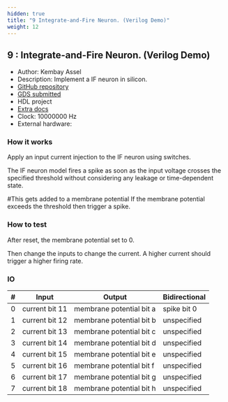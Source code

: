 ```yaml
---
hidden: true
title: "9 Integrate-and-Fire Neuron. (Verilog Demo)"
weight: 12
---
```


## 9 : Integrate-and-Fire Neuron. (Verilog Demo)

* Author: Kembay  Assel
* Description: Implement a IF neuron in silicon.
* [GitHub repository](https://github.com/mountains-high/tt05-mountains-high-if)
* [GDS submitted](https://github.com/mountains-high/tt05-mountains-high-if/actions/runs/6740782751)
* HDL project
* [Extra docs]()
* Clock: 10000000 Hz
* External hardware: 



### How it works

Apply an input current injection to the IF neuron using switches.

The IF neuron model fires a spike as soon as the input voltage crosses
the specified threshold without considering any leakage or time-dependent state.

#This gets added to a membrane potential
If the membrane potential exceeds the threshold then trigger a spike.


### How to test

After reset, the membrane potential set to 0.

Then change the inputs to change the current. A higher current should trigger a higher firing rate.


### IO

| # | Input        | Output       | Bidirectional      |
|---|--------------|--------------| -------------------|
| 0 | current bit 11  | membrane potential bit a | spike bit 0 |
| 1 | current bit 12  | membrane potential bit b | unspecified |
| 2 | current bit 13  | membrane potential bit c | unspecified |
| 3 | current bit 14  | membrane potential bit d | unspecified |
| 4 | current bit 15  | membrane potential bit e | unspecified |
| 5 | current bit 16  | membrane potential bit f | unspecified |
| 6 | current bit 17  | membrane potential bit g | unspecified |
| 7 | current bit 18  | membrane potential bit h | unspecified |

